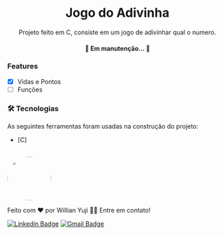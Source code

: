<h1 align="center">Jogo do Adivinha</h1>
<p align="center">Projeto feito em C, consiste em um jogo de adivinhar qual o numero.</p>
<h4 align="center"> 🚧 Em manutenção... 🚧 </h4>

### Features

- [x] Vidas e Pontos
- [ ] Funções

### 🛠 Tecnologias

As seguintes ferramentas foram usadas na construção do projeto:

- [C]

  ##

<a href="https://github.com/Willian017">
 <img style="border-radius: 50%;" src="https://avatars.githubusercontent.com/u/137124260?v=4" width="100px;" alt=""/>
 <br />
</a>


Feito com ❤️ por Willian Yuji 👋🏽 Entre em contato!

[![Linkedin Badge](https://img.shields.io/badge/-Willian-blue?style=flat-square&logo=Linkedin&logoColor=white&link=https://www.linkedin.com/in/tgmarinho/)](https://www.linkedin.com/in/willian-yuji-991088245/) 
[![Gmail Badge](https://img.shields.io/badge/-willianyuji100@gmail.com-c14438?style=flat-square&logo=Gmail&logoColor=white&link=mailto:willianyuji100@gmail.com)](mailto:willianyuji100@gmail.com)

